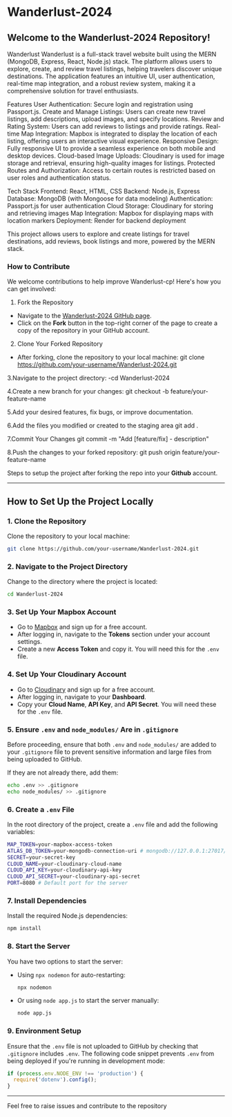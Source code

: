 # Wanderlust-2024

## Welcome to the Wanderlust-2024 Repository!

Wanderlust
Wanderlust is a full-stack travel website built using the MERN (MongoDB, Express, React, Node.js) stack. The platform allows users to explore, create, and review travel listings, helping travelers discover unique destinations. The application features an intuitive UI, user authentication, real-time map integration, and a robust review system, making it a comprehensive solution for travel enthusiasts.

Features
User Authentication: Secure login and registration using Passport.js.
Create and Manage Listings: Users can create new travel listings, add descriptions, upload images, and specify locations.
Review and Rating System: Users can add reviews to listings and provide ratings.
Real-time Map Integration: Mapbox is integrated to display the location of each listing, offering users an interactive visual experience.
Responsive Design: Fully responsive UI to provide a seamless experience on both mobile and desktop devices.
Cloud-based Image Uploads: Cloudinary is used for image storage and retrieval, ensuring high-quality images for listings.
Protected Routes and Authorization: Access to certain routes is restricted based on user roles and authentication status.

Tech Stack
Frontend: React, HTML, CSS
Backend: Node.js, Express
Database: MongoDB (with Mongoose for data modeling)
Authentication: Passport.js for user authentication
Cloud Storage: Cloudinary for storing and retrieving images
Map Integration: Mapbox for displaying maps with location markers
Deployment: Render for backend deployment

This project allows users to explore and create listings for travel destinations, add reviews, book listings and more, powered by the MERN stack.

### How to Contribute

We welcome contributions to help improve Wanderlust-cp! Here's how you can get involved:

 1. Fork the Repository
- Navigate to the [Wanderlust-2024 GitHub page](https://github.com/Soujanya2004/Wanderlust-2024).
- Click on the **Fork** button in the top-right corner of the page to create a copy of the repository in your GitHub account.

 2. Clone Your Forked Repository
- After forking, clone the repository to your local machine:
  git clone https://github.com/your-username/Wanderlust-2024.git
  
3.Navigate to the project directory:
  -cd Wanderlust-2024

4.Create a new branch for your changes:
git checkout -b feature/your-feature-name

5.Add your desired features, fix bugs, or improve documentation.

6.Add the files you modified or created to the staging area
git add .

7.Commit Your Changes
git commit -m "Add [feature/fix] - description"

8.Push the changes to your forked repository:
git push origin feature/your-feature-name

Steps to setup the project after forking the repo into your **Github** account.

---

## How to Set Up the Project Locally

### 1. Clone the Repository  
Clone the repository to your local machine:
```bash
git clone https://github.com/your-username/Wanderlust-2024.git
```

### 2. Navigate to the Project Directory  
Change to the directory where the project is located:
```bash
cd Wanderlust-2024
```

### 3. Set Up Your Mapbox Account  
- Go to [Mapbox](https://www.mapbox.com/) and sign up for a free account.
- After logging in, navigate to the **Tokens** section under your account settings.
- Create a new **Access Token** and copy it. You will need this for the `.env` file.

### 4. Set Up Your Cloudinary Account  
- Go to [Cloudinary](https://cloudinary.com/) and sign up for a free account.
- After logging in, navigate to your **Dashboard**.
- Copy your **Cloud Name**, **API Key**, and **API Secret**. You will need these for the `.env` file.

### 5. Ensure `.env` and `node_modules/` Are in `.gitignore`  
Before proceeding, ensure that both `.env` and `node_modules/` are added to your `.gitignore` file to prevent sensitive information and large files from being uploaded to GitHub.

If they are not already there, add them:
```bash
echo .env >> .gitignore
echo node_modules/ >> .gitignore
```

### 6. Create a `.env` File  
In the root directory of the project, create a `.env` file and add the following variables:
```bash
MAP_TOKEN=your-mapbox-access-token
ATLAS_DB_TOKEN=your-mongodb-connection-uri # mongodb://127.0.0.1:27017/wanderlust for running mongodb server locally
SECRET=your-secret-key
CLOUD_NAME=your-cloudinary-cloud-name
CLOUD_API_KEY=your-cloudinary-api-key
CLOUD_API_SECRET=your-cloudinary-api-secret
PORT=8080 # Default port for the server
```

### 7. Install Dependencies  
Install the required Node.js dependencies:
```bash
npm install
```

### 8. Start the Server  
You have two options to start the server:
- Using `npx nodemon` for auto-restarting:
  ```bash
  npx nodemon
  ```
- Or using `node app.js` to start the server manually:
  ```bash
  node app.js
  ```

### 9. Environment Setup  
Ensure that the `.env` file is not uploaded to GitHub by checking that `.gitignore` includes `.env`. The following code snippet prevents `.env` from being deployed if you're running in development mode:
```javascript
if (process.env.NODE_ENV !== 'production') {
  require('dotenv').config();
}
```
---
Feel free to raise issues and contribute to the repository

